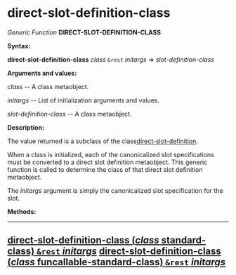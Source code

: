 direct-slot-definition-class
============================

*Generic Function* **DIRECT-SLOT-DEFINITION-CLASS**

**Syntax:**

**direct-slot-definition-class** *class* `&rest` *initargs* => *slot-definition-class*

**Arguments and values:**

*class* -- A class metaobject.

*initargs* -- List of initialization arguments and values.

*slot-definition-class* -- A class metaobject.

**Description:**

The value returned is a subclass of the class[direct-slot-definition](/docs/meta-object-protocol/class-direct-slot-definition).

When a class is initialized, each of the canonicalized slot specifications must be converted to a direct slot definition metaobject. This generic function is called to determine the class of that direct slot definition metaobject.

The *initargs* argument is simply the canonicalized slot specification for the slot.

**Methods:**

  --------------------------------------------------------------------------------------------------------------------------------------------------------
  [**direct-slot-definition-class** (*class* standard-class) `&rest` *initargs*](/docs/meta-object-protocol/direct-slot-definition-class-standard-class)
  [**direct-slot-definition-class** (*class* funcallable-standard-class) `&rest` *initargs*](/docs/meta-object-protocol/direct-slot-definition-class-funcallable-standard-class)
  --------------------------------------------------------------------------------------------------------------------------------------------------------


